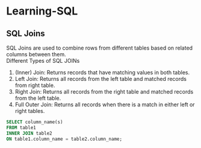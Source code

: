 # Learning-SQL  
## SQL Joins
SQL Joins are used to combine rows from different tables based on related columns between them.  
Different Types of SQL JOINs  
1. (Inner) Join: Returns records that have matching values in both tables.
2. Left Join: Returns all records from the left table and matched records from right table.
3. Right Join: Returns all records from the right table and matched records from the left table.
4. Full Outer Join: Returns all records when there is a match in either left or right tables.

```sql
SELECT column_name(s)
FROM table1
INNER JOIN table2
ON table1.column_name = table2.column_name;
```